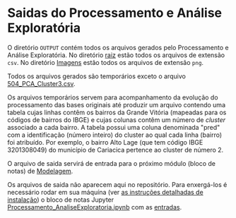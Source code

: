 # Saidas do Processamento e Análise Exploratória

O diretório `OUTPUT` contém todos os arquivos gerados pelo Processamento e Análise Exploratória. No diretório [raiz](https://github.com/LabPEC/ProjetoAnaliseDados/tree/main/02Explorar/OUTPUT) estão todos os arquivos de extensão `csv`. No diretório [Imagens](https://github.com/LabPEC/ProjetoAnaliseDados/tree/main/02Explorar/OUTPUT/Imagens) estão todos os arquivos de extensão `png`.

Todos os arquivos gerados são temporários exceto o arquivo [504_PCA_Cluster3.csv](https://github.com/LabPEC/ProjetoAnaliseDados/blob/main/03Modelagem/INPUT/504_PCA_Cluster3.csv).

Os arquivos temporários servem para acompanhamento da evolução do processamento das bases originais até produzir um arquivo contendo uma tabela cujas linhas contêm os bairros da Grande Vitória (mapeadas para os códigos de bairros do IBGE) e cujas colunas contêm um número de *cluster* associado a cada bairro. A tabela possui uma coluna denominada "pred" com a identificação (número inteiro) do cluster ao qual cada linha (bairro) foi atribuído. Por exemplo, o bairro Alto Lage (que tem código IBGE 3201308049) do município de Cariacica pertence ao cluster de número $2$. 

O arquivo de saida servirá de entrada para o próximo módulo (bloco de notas) de [Modelagem](https://github.com/LabPEC/ProjetoAnaliseDados/tree/main/03Modelagem).

Os arquivos de saida não aparecem aqui no repositório. Para enxergá-los é necessário rodar em sua máquína (ver [as instruções detalhadas de instalação](https://github.com/LabPEC/ProjetoAnaliseDados/blob/main/INSTALL.md)) o bloco de notas Jupyter [Processamento_AnaliseExploratoria.ipynb](https://github.com/LabPEC/ProjetoAnaliseDados/blob/main/02Explorar/Processamento_AnaliseExploratoria.ipynb) com as [entradas](https://github.com/LabPEC/ProjetoAnaliseDados/tree/main/02Explorar/INPUT).


